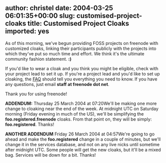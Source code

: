 author: christel
date: 2004-03-25 06:01:35+00:00
slug: customised-project-cloaks
title: Customised Project Cloaks
imported: yes
---
As of this morning, we've begun providing FOSS projects on freenode with customized cloaks, linking their participants publicly with the projects into which they've put so much time and effort.  We think it's the ultimate community fashion statement. **:)**

If you'd like to wear a cloak and you think you might be eligible, check with your project lead to set it up.  If you're a project lead and you'd like to set up cloaking, the  [FAQ](http://freenode.net/faq.shtml#projectcloak) should tell you everything you need to know.  If you have any questions, just email **staff at freenode dot net**.

Thank you for using freenode!

**ADDENDUM:** Thursday 25 March 2004 at 07:20We'll be making one more change to cloaking near the end of the week.  At midnight UTC on Saturday morning (Friday evening in much of the US), we'll be simplifying the **foo.registered.freenode** cloaks.  From that point on, they will be simply: **foo.registered**.  Thanks!

**ANOTHER ADDENDUM** Friday 26 March 2004 at 04:57We're going to go ahead and make the **foo.registered** change in a couple of minutes, but we'll change it in the services database, and not on any live nicks until sometime after midnight UTC.  Some people will get the new cloaks, but it'll be a mixed bag.  Services will be down for a bit. Thanks!

